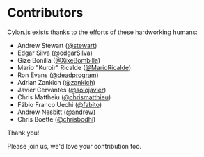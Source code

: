 # Contributors

Cylon.js exists thanks to the efforts of these hardworking humans:

- Andrew Stewart ([@stewart](https://github.com/stewart))
- Edgar Silva ([@edgarSilva](https://github.com/edgarSilva))
- Gize Bonilla ([@XixeBombilla](https://github.com/XixeBombilla))
- Mario "Kuroir" Ricalde ([@MarioRicalde](https://github.com/MarioRicalde))
- Ron Evans ([@deadprogram](https://github.com/deadprogram))
- Adrian Zankich ([@zankich](https://github.com/zankich))
- Javier Cervantes ([@solojavier](https://github.com/solojavier))
- Chris Mattheiu ([@chrismatthieu](https://github.com/chrismatthieu))
- Fábio Franco Uechi ([@fabito](https://github.com/fabito))
- Andrew Nesbitt ([@andrew](https://github.com/andrew))
- Chris Boette ([@chrisbodhi](https://github.com/chrisbodhi))

Thank you!

Please join us, we'd love your contribution too.
